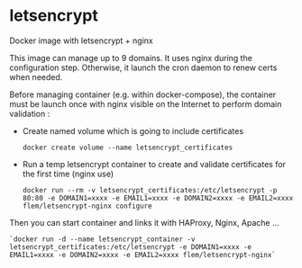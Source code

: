 # letsencrypt

Docker image with letsencrypt + nginx

This image can manage up to 9 domains.
It uses nginx during the configuration step.
Otherwise, it launch the cron daemon to renew certs when needed.

Before managing container (e.g. within docker-compose), the container must be launch once with nginx visible on the Internet to perform domain validation :

  * Create named volume which is going to include certificates

	`docker create volume --name letsencrypt_certificates`

  * Run a temp letsencrypt container to create and validate certificates for the first time (nginx use)

    `docker run --rm -v letsencrypt_certificates:/etc/letsencrypt -p 80:80 -e DOMAIN1=xxxx -e EMAIL1=xxxx -e DOMAIN2=xxxx -e EMAIL2=xxxx flem/letsencrypt-nginx configure`

Then you can start container and links it with HAProxy, Nginx, Apache ...

    `docker run -d --name letsencrypt_container -v letsencrypt_certificates:/etc/letsencrypt -e DOMAIN1=xxxx -e EMAIL1=xxxx -e DOMAIN2=xxxx -e EMAIL2=xxxx flem/letsencrypt-nginx`
